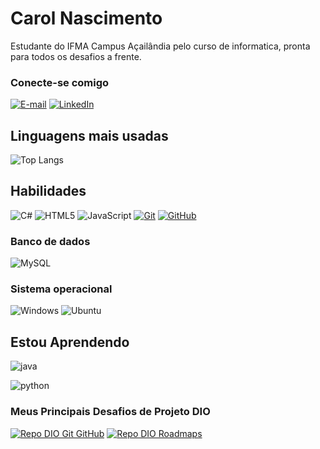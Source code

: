 
# Carol Nascimento

Estudante do IFMA Campus Açailândia pelo curso de informatica, pronta para todos os desafios a frente.

### Conecte-se comigo

[![E-mail](https://img.shields.io/badge/-Email-000?style=for-the-badge&logo=microsoft-outlook&logoColor=E94D5F)](mailto:anacarollyne14oliveira@gmail.com)
[![LinkedIn](https://img.shields.io/badge/-LinkedIn-000?style=for-the-badge&logo=linkedin&logoColor=30A3DC)](https://www.linkedin.com/in//)



## Linguagens mais usadas
![Top Langs](https://github-readme-stats-git-masterrstaa-rickstaa.vercel.app/api/top-langs/?username=AkashicGF&layout=compact&bg_color=000&border_color=30A3DC&title_color=E94D5F&text_color=FFF)


## Habilidades
![C#](https://img.shields.io/badge/C%23-0D1117?style=for-the-badge&logo=c-sharp&logoColor=823085)
![HTML5](https://img.shields.io/badge/HTML5-E34F26?style=for-the-badge&logo=html5&logoColor=white)
![JavaScript](https://img.shields.io/badge/JavaScript-F7DF1E?style=for-the-badge&logo=javascript&logoColor=black)
[![Git](https://img.shields.io/badge/Git-000?style=for-the-badge&logo=git&logoColor=E94D5F)](https://git-scm.com/doc)
[![GitHub](https://img.shields.io/badge/GitHub-000?style=for-the-badge&logo=github&logoColor=30A3DC)](https://docs.github.com/)

### Banco de dados

![MySQL](https://img.shields.io/badge/MySQL-00000F?style=for-the-badge&logo=mysql&logoColor=white)

### Sistema operacional


![Windows](https://img.shields.io/badge/Windows-000?style=for-the-badge&logo=windows&logoColor=2CA5E0)
![Ubuntu](https://img.shields.io/badge/Ubuntu-35495E?style=for-the-badge&logo=ubuntu&logoColor=2CA5E0)

## **Estou Aprendendo**
![java](https://img.shields.io/badge/Java-ED8B00?style=for-the-badge&logo=openjdk&logoColor=white)

![python](https://img.shields.io/badge/python-3670A0?style=for-the-badge&logo=python&logoColor=ffdd54)

### Meus Principais Desafios de Projeto DIO


[![Repo DIO Git GitHub](https://github-readme-stats.vercel.app/api/pin/?username=AkashicGF&repo=dio-lab-open-source&bg_color=000&border_color=30A3DC&show_icons=true&icon_color=30A3DC&title_color=E94D5F&text_color=FFF)](https://github.com/elidianaandrade/dio-lab-open-source)
[![Repo DIO Roadmaps](https://github-readme-stats.vercel.app/api/pin/?username=digitalinnovationone&repo=roadmaps&bg_color=000&border_color=30A3DC&show_icons=true&icon_color=30A3DC&title_color=E94D5F&text_color=FFF)](https://github.com/digitalinnovationone/roadmaps)
